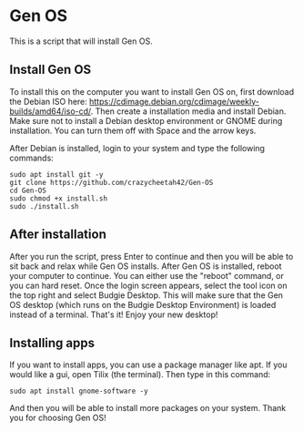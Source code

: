 # Gen OS
This is a script that will install Gen OS.

<h2>Install Gen OS</h2>
To install this on the computer you want to install Gen OS on, first download the Debian ISO here: <a href="https://cdimage.debian.org/cdimage/weekly-builds/amd64/iso-cd/" target="_blank">https://cdimage.debian.org/cdimage/weekly-builds/amd64/iso-cd/</a>. Then create a installation media and install Debian. Make sure not to install a Debian desktop environment or GNOME during installation. You can turn them off with Space and the arrow keys.

After Debian is installed, login to your system and type the following commands:


```
sudo apt install git -y
git clone https://github.com/crazycheetah42/Gen-OS
cd Gen-OS
sudo chmod +x install.sh
sudo ./install.sh
```

<h2>After installation</h2>
After you run the script, press Enter to continue and then you will be able to sit back and relax while Gen OS installs. After Gen OS is installed, reboot your computer to continue. You can either use the "reboot" command, or you can hard reset. Once the login screen appears, select the tool icon on the top right and select Budgie Desktop. This will make sure that the Gen OS desktop (which runs on the Budgie Desktop Environment) is loaded instead of a terminal. That's it! Enjoy your new desktop!


<h2>Installing apps</h2>
If you want to install apps, you can use a package manager like apt. If you would like a gui, open Tilix (the terminal). Then type in this command:

```
sudo apt install gnome-software -y
```
And then you will be able to install more packages on your system. Thank you for choosing Gen OS!
